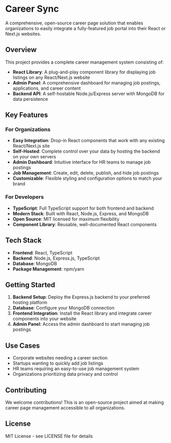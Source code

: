# Career Sync

A comprehensive, open-source career page solution that enables organizations to easily integrate a fully-featured job portal into their React or Next.js websites.

## Overview

This project provides a complete career management system consisting of:

- **React Library**: A plug-and-play component library for displaying job listings on any React/Next.js website
- **Admin Panel**: A comprehensive dashboard for managing job postings, applications, and career content
- **Backend API**: A self-hostable Node.js/Express server with MongoDB for data persistence

## Key Features

### For Organizations
- **Easy Integration**: Drop-in React components that work with any existing React/Next.js site
- **Self-Hosted**: Complete control over your data by hosting the backend on your own servers
- **Admin Dashboard**: Intuitive interface for HR teams to manage job postings
- **Job Management**: Create, edit, delete, publish, and hide job postings
- **Customizable**: Flexible styling and configuration options to match your brand

### For Developers
- **TypeScript**: Full TypeScript support for both frontend and backend
- **Modern Stack**: Built with React, Node.js, Express, and MongoDB
- **Open Source**: MIT licensed for maximum flexibility
- **Component Library**: Reusable, well-documented React components

## Tech Stack

- **Frontend**: React, TypeScript
- **Backend**: Node.js, Express.js, TypeScript
- **Database**: MongoDB
- **Package Management**: npm/yarn

## Getting Started

1. **Backend Setup**: Deploy the Express.js backend to your preferred hosting platform
2. **Database**: Configure your MongoDB connection
3. **Frontend Integration**: Install the React library and integrate career components into your website
4. **Admin Panel**: Access the admin dashboard to start managing job postings

## Use Cases

- Corporate websites needing a career section
- Startups wanting to quickly add job listings
- HR teams requiring an easy-to-use job management system
- Organizations prioritizing data privacy and control

## Contributing

We welcome contributions! This is an open-source project aimed at making career page management accessible to all organizations.

## License

MIT License - see LICENSE file for details
